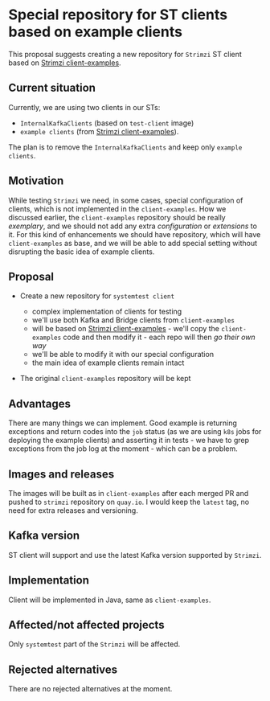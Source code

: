 # Special repository for ST clients based on example clients

This proposal suggests creating a new repository for `Strimzi` ST client based on 
[Strimzi client-examples](https://github.com/strimzi/client-examples).

## Current situation

Currently, we are using two clients in our STs:
 - `InternalKafkaClients` (based on `test-client` image) 
 - `example clients` (from [Strimzi client-examples](https://github.com/strimzi/client-examples)).

The plan is to remove the `InternalKafkaClients` and keep only `example clients`.

## Motivation

While testing `Strimzi` we need, in some cases, special configuration of clients, which is not implemented in the
`client-examples`.
How we discussed earlier, the `client-examples` repository should be really _exemplary_, and we should not add any extra
_configuration_ or _extensions_ to it. For this kind of enhancements we should have repository, which will have
`client-examples` as base, and we will be able to add special setting without disrupting the basic idea of example
clients.

## Proposal

 * Create a new repository for `systemtest client`
    * complex implementation of clients for testing
    * we'll use both Kafka and Bridge clients from `client-examples`
    * will be based on [Strimzi client-examples](https://github.com/strimzi/client-examples) - we'll copy the
      `client-examples` code and then modify it - each repo will then _go their own way_
    * we'll be able to modify it with our special configuration
    * the main idea of example clients remain intact
    
 * The original `client-examples` repository will be kept

## Advantages

There are many things we can implement. 
Good example is returning exceptions and return codes into the `job` status 
(as we are using `k8s` jobs for deploying the example clients) and asserting it in tests - we have to grep exceptions
from the job log at the moment - which can be a problem. 

## Images and releases

The images will be built as in `client-examples` after each merged PR and pushed to `strimzi` repository on `quay.io`.
I would keep the `latest` tag, no need for extra releases and versioning.

## Kafka version

ST client will support and use the latest Kafka version supported by `Strimzi`.

## Implementation

Client will be implemented in Java, same as `client-examples`.

## Affected/not affected projects

Only `systemtest` part of the `Strimzi` will be affected.

## Rejected alternatives

There are no rejected alternatives at the moment.